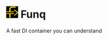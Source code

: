 # ![](https://github.com/kzu/funq/raw/main/assets/img/32x32.png) Funq

A fast DI container you can understand
